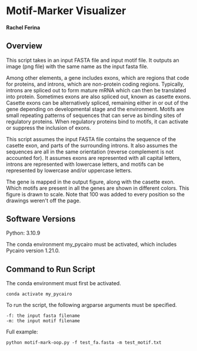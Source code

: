 # Motif-Marker Visualizer
#### Rachel Ferina

## Overview

This script takes in an input FASTA file and input motif file. It outputs an image (png file) with the same name as the input fasta file.

Among other elements, a gene includes exons, which are regions that code for proteins, and introns, which are non-protein coding regions. Typically, introns are spliced out to form mature mRNA which can then be translated into protein. Sometimes exons are also spliced out, known as 
casette exons. Casette exons can be alternatively spliced, remaining either in or out of the gene depending on developmental stage and the environment. Motifs are small repeating patterns of sequences that can serve as binding sites of regulatory proteins. When regulatory proteins bind to motifs, it can activate or suppress the inclusion of exons.

This script assumes the input FASTA file contains the sequence of the casette exon, and parts of the surrounding introns. It also assumes the 
sequences are all in the same orientation (reverse complement is not accounted for). It assumes exons are represented with all capital letters,
introns are represented with lowercase letters, and motifs can be represented by lowercase and/or uppercase letters.

The gene is mapped in the output figure, along with the casette exon. Which motifs are present in all the genes are shown in different colors.
This figure is drawn to scale. Note that 100 was added to every position so the drawings weren't off the page.


## Software Versions

Python: 3.10.9

The conda environment my_pycairo must be activated, which includes Pycairo version 1.21.0.

## Command to Run Script

The conda environment must first be activated.
    
    conda activate my_pycairo

To run the script, the following argparse arguments must be specified.

    -f: the input fasta filename
    -m: the input motif filename

Full example:

    python motif-mark-oop.py -f test_fa.fasta -m test_motif.txt